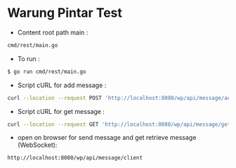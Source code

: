 # Warung Pintar Test

* Content root path main : 
```sh
cmd/rest/main.go
```
* To run :
```sh
$ go run cmd/rest/main.go
```
* Script cURL for add message :
```sh
curl --location --request POST 'http://localhost:8080/wp/api/message/add?message=Test'
```
* Script cURL for get message :
```sh
curl --location --request GET 'http://localhost:8080/wp/api/message/get'
```
* open on browser for send message and get retrieve message (WebSocket):
```sh
http://localhost:8080/wp/api/message/client
```
